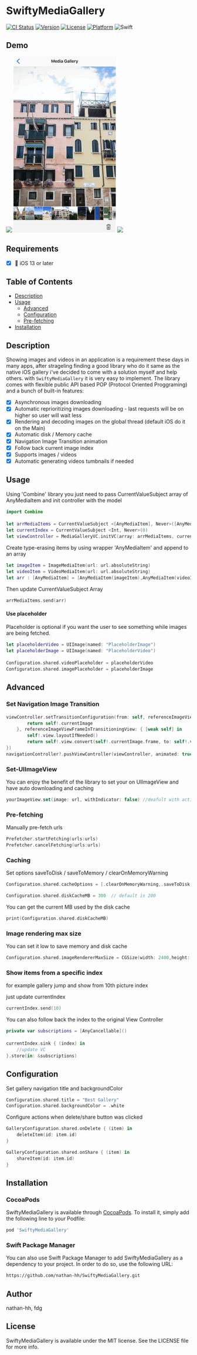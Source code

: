# SwiftyMediaGallery

[![CI Status](https://img.shields.io/travis/nathan-hh/SwiftyMediaGallery.svg?style=flat)](https://travis-ci.org/nathan-hh/SwiftyMediaGallery)
[![Version](https://img.shields.io/cocoapods/v/SwiftyMediaGallery.svg?style=flat)](https://cocoapods.org/pods/SwiftyMediaGallery)
[![License](https://img.shields.io/cocoapods/l/SwiftyMediaGallery.svg?style=flat)](https://cocoapods.org/pods/SwiftyMediaGallery)
[![Platform](https://img.shields.io/cocoapods/p/SwiftyMediaGallery.svg?style=flat)](https://cocoapods.org/pods/SwiftyMediaGallery)
![Swift](https://img.shields.io/badge/%20in-swift%205.0-orange.svg)

## Demo
![](https://raw.githubusercontent.com/nathan-hh/SwiftyMediaGallery/master/images/example4.gif)
![](https://raw.githubusercontent.com/nathan-hh/SwiftyMediaGallery/master/images/example1.gif)
![](https://raw.githubusercontent.com/nathan-hh/SwiftyMediaGallery/master/images/example3.gif)

## Requirements
- [X] 📱 iOS 13 or later

## Table of Contents

- [Description](#description)
- [Usage](#usage)
  - [Advanced](#advanced)
  - [Configuration](#configuration)
  - [Pre-fetching](#pre-fetching)
- [Installation](#installation)

## Description

Showing images and videos in an application is a requirement these days in many apps,
after strageling finding a good library who do it same as the native iOS gallery i've decided to come with a solution myself and help others.
with `SwiftyMediaGallery` it is very easy to implement.
The library comes with flexible public API based POP (Protocol Oriented Proggraming) and
a bunch of built-in features:

- [x] Asynchronous images downloading
- [x] Automatic reprioritizing images downloading - last requests will be on higher so user will wait less
- [x] Rendering and decoding images on the global thread (default iOS do it on the Main)
- [x] Automatic disk / Memory cache
- [x] Navigation Image Transition animation
- [x] Follow back current image index
- [x] Supports images / videos
- [x] Automatic generating videos tumbnails if needed

## Usage

Using 'Combine' library you just need to pass CurrentValueSubject array of AnyMediaItem and init controller with the model
```swift
import Combine

let arrMediaItems = CurrentValueSubject <[AnyMediaItem], Never>([AnyMediaItem]())
let currentIndex = CurrentValueSubject <Int, Never>(0)
let viewController = MediaGalleryVC.initVC(array: arrMediaItems, currentIndex: currentIndex)
```
Create type-erasing items by using wrapper 'AnyMediaItem' and append to an array
```swift
let imageItem = ImageMediaItem(url: url.absoluteString)
let videoItem = VideoMediaItem(url: url.absoluteString)
let arr : [AnyMediaItem] = [AnyMediaItem(imageItem),AnyMediaItem(videoItem)]
```
Then update CurrentValueSubject Array
```swift
arrMediaItems.send(arr)
```
#### Use placeholder

Placeholder is optional if you want the user to see something while images are being fetched.

```swift
let placeholderVideo = UIImage(named: "PlaceholderImage")
let placeholderImage = UIImage(named: "PlaceholderVideo")

Configuration.shared.videoPlaceholder = placeholderVideo
Configuration.shared.imagePlaceholder = placeholderImage
```

## Advanced
### Set Navigation Image Transition

```swift
viewController.setTransitionConfiguration(from: self, referenceImageView: {[weak self] in
        return self!.currentImage
    }, referenceImageViewFrameInTransitioningView: { [weak self] in
        self!.view.layoutIfNeeded()
        return self!.view.convert(self!.currentImage.frame, to: self!.view)
})
navigationController?.pushViewController(viewController, animated: true)
```
### Set-UIImageView
You can enjoy the benefit of the library to set your on UIImageView and have auto downloading and caching
```swift
yourImageView.set(image: url, withIndicator: false) //deafult with activity indicator
```
### Pre-fetching
Manually pre-fetch urls
```swift
Prefetcher.startFetching(urls:urls)
Prefetcher.cancelFetching(urls:urls)
```
### Caching
Set options saveToDisk / saveToMemory / clearOnMemoryWarning 
```swift
Configuration.shared.cacheOptions = [.clearOnMemoryWarning,.saveToDisk,.saveToMemory] // default is all
```
```swift
Configuration.shared.diskCacheMB = 300  // default is 200
```
You can get the current MB used by the disk cache
```swift
print(Configuration.shared.diskCacheMB)
```
### Image rendering max size
You can set it low to save memory and disk cache
```swift
Configuration.shared.imageRendererMaxSize = CGSize(width: 2400,height: 2400)  // default is   1200*1200
```
### Show items from a specific index 
for example gallery jump and show from 10th picture index

just update currentIndex
```swift
currentIndex.send(10)
```
You can also follow back the index to the original View Controller 
```swift
private var subscriptions = [AnyCancellable]()

currentIndex.sink { (index) in
    //update VC
}.store(in: &subscriptions)
```
## Configuration
Set gallery navigation title and backgroundColor
```swift
Configuration.shared.title = "Best Gallery"
Configuration.shared.backgroundColor = .white 
```
Configure actions when delete/share button was clicked
```swift
GalleryConfiguration.shared.onDelete { (item) in
    deleteItem(id: item.id)
}
```
```swift
GalleryConfiguration.shared.onShare { (item) in
    shareItem(id: item.id)
}
```
## Installation
### CocoaPods
SwiftyMediaGallery is available through [CocoaPods](https://cocoapods.org). To install
it, simply add the following line to your Podfile:

```ruby
pod 'SwiftyMediaGallery'
```
### Swift Package Manager
You can also use Swift Package Manager to add SwiftyMediaGallery as a dependency to your project. In order to do so, use the following URL:
```bash
https://github.com/nathan-hh/SwiftyMediaGallery.git
```
## Author

nathan-hh, fdg

## License

SwiftyMediaGallery is available under the MIT license. See the LICENSE file for more info.
